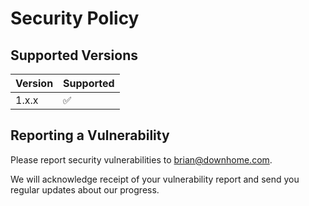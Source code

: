 # Security Policy

## Supported Versions

| Version | Supported          |
| ------- | ------------------ |
| 1.x.x   | :white_check_mark: |

## Reporting a Vulnerability

Please report security vulnerabilities to brian@downhome.com.

We will acknowledge receipt of your vulnerability report and send you regular updates about our progress. 